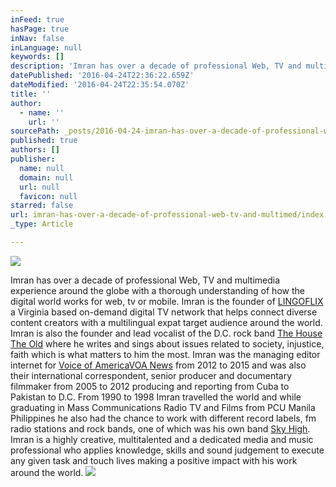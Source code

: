 ```yaml
---
inFeed: true
hasPage: true
inNav: false
inLanguage: null
keywords: []
description: 'Imran has over a decade of professional Web, TV and multimedia experience around the globe with a thorough understanding of how the digital world works for web, tv or mobile. Imran is the founder of LINGOFLIX a Virginia based on-demand digital TV network that helps connect diverse content creators with a multilingual expat target audience around the world. Imran is also the founder and lead vocalist of the D.C. rock band The House The Old where he writes and sings about issues related to society, injustice, faith which is what matters to him the most. Imran was the managing editor internet for Voice of America VOA News from 2012 to 2015 and was also their international correspondent, senior producer and documentary filmmaker from 2005 to 2012 producing and reporting from Cuba to Pakistan to D.C. From 1990 to 1998 Imran travelled the world and while graduating in Mass Communications Radio TV and Films from PCU Manila Philippines he also had the chance to work with different record labels, fm radio stations and rock bands, one of which was his own band Sky High. Imran is a highly creative, multitalented and a dedicated media and music professional who applies knowledge, skills and sound judgement to execute any given task and touch lives making a positive impact with his work around the world.'
datePublished: '2016-04-24T22:36:22.659Z'
dateModified: '2016-04-24T22:35:54.070Z'
title: ''
author:
  - name: ''
    url: ''
sourcePath: _posts/2016-04-24-imran-has-over-a-decade-of-professional-web-tv-and-multimed.md
published: true
authors: []
publisher:
  name: null
  domain: null
  url: null
  favicon: null
starred: false
url: imran-has-over-a-decade-of-professional-web-tv-and-multimed/index.html
_type: Article

---
```

![](https://the-grid-user-content.s3-us-west-2.amazonaws.com/beace99b-75f3-4910-982e-0e81795f2b1e.jpg)

Imran has over a decade of professional Web, TV and multimedia experience around the globe with a thorough understanding of how the digital world works for web, tv or mobile. Imran is the founder of [LINGOFLIX][0] a Virginia based on-demand digital TV network that helps connect diverse content creators with a multilingual expat target audience around the world. Imran is also the founder and lead vocalist of the D.C. rock band [The House The Old][1] where he writes and sings about issues related to society, injustice, faith which is what matters to him the most. Imran was the managing editor internet for [Voice of America][2][VOA News][3] from 2012 to 2015 and was also their international correspondent, senior producer and documentary filmmaker from 2005 to 2012 producing and reporting from Cuba to Pakistan to D.C. From 1990 to 1998 Imran travelled the world and while graduating in Mass Communications Radio TV and Films from PCU Manila Philippines he also had the chance to work with different record labels, fm radio stations and rock bands, one of which was his own band [Sky High][4]. Imran is a highly creative, multitalented and a dedicated media and music professional who applies knowledge, skills and sound judgement to execute any given task and touch lives making a positive impact with his work around the world.
![](https://the-grid-user-content.s3-us-west-2.amazonaws.com/d2902fda-73ec-4697-9241-11bbef67b90c.jpg)

[0]: http://www.lingoflix.com/
[1]: http://www.thehousetheold.com/
[2]: https://www.youtube.com/user/globalcrossover
[3]: https://www.youtube.com/user/MuslimsAmerica
[4]: http://www.skyhighsound.com/